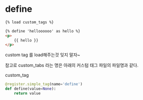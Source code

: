 # define

```html
{% load custom_tags %}

{% define 'helloooooo' as hello %}
<p>
    {{ hello }}
</p>
```



custom tag 를 load해주는것 잊지 말자~

참고로 custom_tabs 라는 명은 아래의 커스텀 태그 파일의 파일명과 같다.



custom_tag

```python
@register.simple_tag(name='define')
def define(value=None):
    return value
```

